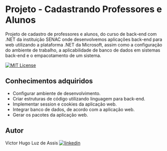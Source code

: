 
# Projeto - Cadastrando Professores e Alunos

Projeto de cadastro de professores e alunos, do curso de back-end com .NET da instituição SENAC onde desenvolvemos aplicações back-end para web utilizando a plataforma .NET da Microsoft, assim como a configuração do ambiente de trabalho, a aplicabilidade de banco de dados em sistemas back-end e o empacotamento de um sistema. 

[![MIT License](https://img.shields.io/badge/License-MIT-green.svg)](https://github.com/ViictorLuz/dev_app_dotnet_web_maf_2023_1/blob/master/LICENSE.txt)

## Conhecimentos adquiridos
 - Configurar ambiente de desenvolvimento.
 - Criar estruturas de código utilizando linguagem para back-end.
 - Implementar session e cookies da aplicação web.
 - Integrar banco de dados, de acordo com a aplicação web.
 - Gerar os pacotes da aplicação web.
 
## Autor
Victor Hugo Luz de Assis
[![linkedin](https://img.shields.io/badge/linkedin-0A66C2?style=for-the-badge&logo=linkedin&logoColor=white)](https://www.linkedin.com/in/victor-hugo-luz)
